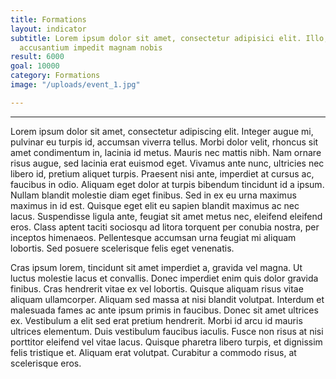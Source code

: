```yaml
---
title: Formations
layout: indicator
subtitle: Lorem ipsum dolor sit amet, consectetur adipisici elit. Illo, laudantium,
  accusantium impedit magnam nobis
result: 6000
goal: 10000
category: Formations
image: "/uploads/event_1.jpg"

---
```

***

Lorem ipsum dolor sit amet, consectetur adipiscing elit. Integer augue mi, pulvinar eu turpis id, accumsan viverra tellus. Morbi dolor velit, rhoncus sit amet condimentum in, lacinia id metus. Mauris nec mattis nibh. Nam ornare risus augue, sed lacinia erat euismod eget. Vivamus ante nunc, ultricies nec libero id, pretium aliquet turpis. Praesent nisi ante, imperdiet at cursus ac, faucibus in odio. Aliquam eget dolor at turpis bibendum tincidunt id a ipsum. Nullam blandit molestie diam eget finibus. Sed in ex eu urna maximus maximus in id est. Quisque eget elit eu sapien blandit maximus ac nec lacus. Suspendisse ligula ante, feugiat sit amet metus nec, eleifend eleifend eros. Class aptent taciti sociosqu ad litora torquent per conubia nostra, per inceptos himenaeos. Pellentesque accumsan urna feugiat mi aliquam lobortis. Sed posuere scelerisque felis eget venenatis.

Cras ipsum lorem, tincidunt sit amet imperdiet a, gravida vel magna. Ut luctus molestie lacus et convallis. Donec imperdiet enim quis dolor gravida finibus. Cras hendrerit vitae ex vel lobortis. Quisque aliquam risus vitae aliquam ullamcorper. Aliquam sed massa at nisi blandit volutpat. Interdum et malesuada fames ac ante ipsum primis in faucibus. Donec sit amet ultrices ex. Vestibulum a elit sed erat pretium hendrerit. Morbi id arcu id mauris ultrices elementum. Duis vestibulum faucibus iaculis. Fusce non risus at nisi porttitor eleifend vel vitae lacus. Quisque pharetra libero turpis, et dignissim felis tristique et. Aliquam erat volutpat. Curabitur a commodo risus, at scelerisque eros.